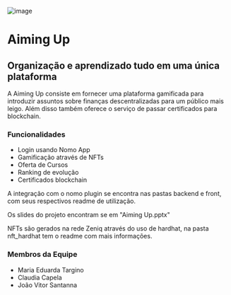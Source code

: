 ![image](https://github.com/EduardaDT/hackathonZ/assets/95882160/5de09c7e-538c-40a3-a47a-f983b815737c)

# Aiming Up 
## Organização e aprendizado tudo em uma única plataforma

A Aiming Up consiste em fornecer uma plataforma gamificada para introduzir assuntos sobre finanças descentralizadas para um público mais leigo.
Além disso também oferece o serviço de passar certificados para blockchain.

### Funcionalidades
<ul>
  <li>Login usando Nomo App</li>
  <li>Gamificação através de NFTs</li>
  <li>Oferta de Cursos</li>
  <li>Ranking de evolução</li>
  <li>Certificados blockchain</li>
</ul>

A integração com o nomo plugin se encontra nas pastas backend e front, com seus respectivos readme de utilização.

Os slides do projeto encontram se em "Aiming Up.pptx"

NFTs são gerados na rede Zeniq através do uso de hardhat, na pasta nft_hardhat tem o readme com mais informações.

### Membros da Equipe
<ul>
  <li>Maria Eduarda Targino</li>
  <li>Claudia Capela</li>
  <li>João Vitor Santanna</li>
</ul>
